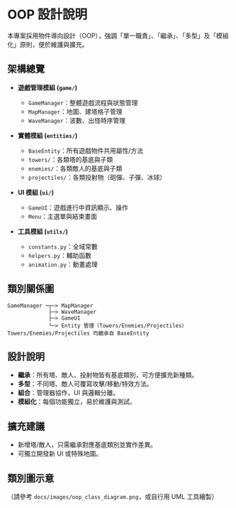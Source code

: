# OOP 設計說明

本專案採用物件導向設計（OOP），強調「單一職責」、「繼承」、「多型」及「模組化」原則，便於維護與擴充。

## 架構總覽

- **遊戲管理模組 (`game/`)**
  - `GameManager`：整體遊戲流程與狀態管理
  - `MapManager`：地圖、建塔格子管理
  - `WaveManager`：波數、出怪時序管理

- **實體模組 (`entities/`)**
  - `BaseEntity`：所有遊戲物件共用屬性/方法
  - `towers/`：各類塔的基底與子類
  - `enemies/`：各類敵人的基底與子類
  - `projectiles/`：各類投射物（砲彈、子彈、冰球）

- **UI 模組 (`ui/`)**
  - `GameUI`：遊戲進行中資訊顯示、操作
  - `Menu`：主選單與結束畫面

- **工具模組 (`utils/`)**
  - `constants.py`：全域常數
  - `helpers.py`：輔助函數
  - `animation.py`：動畫處理

## 類別關係圖

```
GameManager ─┬─> MapManager
             ├─> WaveManager
             ├─> GameUI
             └─> Entity 管理（Towers/Enemies/Projectiles）
Towers/Enemies/Projectiles 均繼承自 BaseEntity
```

## 設計說明

- **繼承**：所有塔、敵人、投射物皆有基底類別，可方便擴充新種類。
- **多型**：不同塔、敵人可覆寫攻擊/移動/特效方法。
- **組合**：管理器協作，UI 與邏輯分離。
- **模組化**：每個功能獨立，易於維護與測試。

## 擴充建議

- 新增塔/敵人，只需繼承對應基底類別並實作差異。
- 可獨立開發新 UI 或特殊地圖。

## 類別圖示意

（請參考 `docs/images/oop_class_diagram.png`，或自行用 UML 工具繪製）


